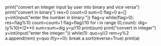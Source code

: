print("convert an integer input by user into binary and vice versa")
print("convert in binary")
res=0
count=0
sum=0
flag=0
a=[]
y=int(input("enter the number in binary:"))
flag=y
while(flag>0):
    res=flag%10
    count=count+1
    flag=flag//10
for i in range (0,count):
    dig=(y%10)*(2**i)
    sum=sum+dig
    y=y//10
print(sum)
print("convert in integer")
y=int(input("enter the integer:"))
while(1):
    quo=y//2
    rem=y%2
    a.append(rem)
    y=quo
    if(y==0):
        break
a.sort(reverse=True)
print(a)
